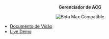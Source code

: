 <div align="center">
  
**Gerenciador de ACG**

![Beta Max Compatible](https://forthebadge.com/images/badges/compatibility-betamax.svg)

</div>


* [Documento de Visão](http://bit.ly/documentoDeVisao)
* [Live Demo](https://acg-api.herokuapp.com/)
